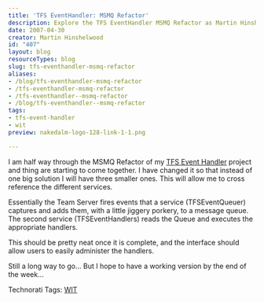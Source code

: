 ```yaml
---
title: 'TFS EventHandler: MSMQ Refactor'
description: Explore the TFS EventHandler MSMQ Refactor as Martin Hinshelwood shares insights on streamlining event handling with a modular approach. Stay tuned for updates!
date: 2007-04-30
creator: Martin Hinshelwood
id: "407"
layout: blog
resourceTypes: blog
slug: tfs-eventhandler-msmq-refactor
aliases:
- /blog/tfs-eventhandler-msmq-refactor
- /tfs-eventhandler-msmq-refactor
- /tfs-eventhandler--msmq-refactor
- /blog/tfs-eventhandler--msmq-refactor
tags:
- tfs-event-handler
- wit
preview: nakedalm-logo-128-link-1-1.png

---
```

I am half way through the MSMQ Refactor of my [TFS Event Handler](http://www.codeplex.com/TFSEventHandler) project and thing are starting to come together. I have changed it so that instead of one big solution I will have three smaller ones. This will allow me to cross reference the different services.

Essentially the Team Server fires events that a service (TFSEventQueuer) captures and adds them, with a little jiggery porkery, to a message queue. The second service (TFSEventHandlers) reads the Queue and executes the appropriate handlers.

This should be pretty neat once it is complete, and the interface should allow users to easily administer the handlers.

Still a long way to go... But I hope to have a working version by the end of the week...

Technorati Tags: [WIT](http://technorati.com/tags/WIT)
